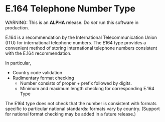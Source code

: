 E.164 Telephone Number Type
===========================

WARNING: This is an **ALPHA** release. Do *not* run this software in production.

E.164 is a recommendation by the International Telecommunication Union (ITU) for
international telephone numbers. The E164 type provides a convenient method of
storing international telephone numbers consistent with the E.164 recommendation.

In particular,

* Country code validation
* Rudimentary format checking
	* Number consists of proper + prefix followed by digits.
	* Minimum and maximum length checking for corresponding E.164 Type

The E164 type does not check that the number is consistent with formats specific
to particular national standards: formats vary by country. (Support for national
format checking may be added in a future release.)

